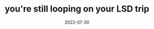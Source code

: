 ---
title: "you're still looping on your LSD trip"
date: 2022-07-30
related:
  - reality is a trip
tags:
  - LSD
  - fragment
---